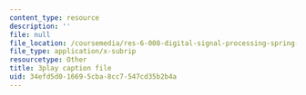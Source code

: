 ```yaml
---
content_type: resource
description: ''
file: null
file_location: /coursemedia/res-6-008-digital-signal-processing-spring-2011/34efd5d016695cba8cc7547cd35b2b4a_TuCYGjp7WKU.vtt
file_type: application/x-subrip
resourcetype: Other
title: 3play caption file
uid: 34efd5d0-1669-5cba-8cc7-547cd35b2b4a
---
```

